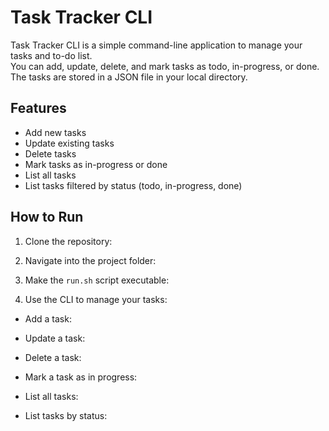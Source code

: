 # Task Tracker CLI

Task Tracker CLI is a simple command-line application to manage your tasks and to-do list.  
You can add, update, delete, and mark tasks as todo, in-progress, or done.  
The tasks are stored in a JSON file in your local directory.

## Features

- Add new tasks
- Update existing tasks
- Delete tasks
- Mark tasks as in-progress or done
- List all tasks
- List tasks filtered by status (todo, in-progress, done)

## How to Run

1. Clone the repository:



2. Navigate into the project folder:


3. Make the `run.sh` script executable:


4. Use the CLI to manage your tasks:

- Add a task:


- Update a task:


- Delete a task:


- Mark a task as in progress:


- List all tasks:


- List tasks by status:

